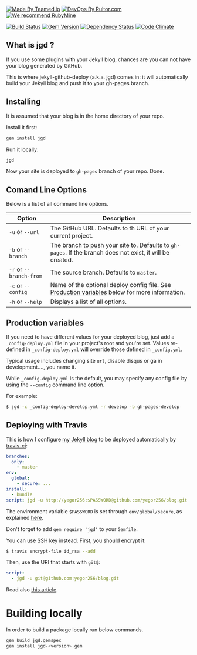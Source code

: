 [![Made By Teamed.io](http://img.teamed.io/btn.svg)](http://www.teamed.io)
[![DevOps By Rultor.com](http://www.rultor.com/b/yegor256/jekyll-github-deploy)](http://www.rultor.com/p/yegor256/jekyll-github-deploy)
[![We recommend RubyMine](http://img.teamed.io/rubymine-recommend.svg)](https://www.jetbrains.com/ruby/)

[![Build Status](https://travis-ci.org/yegor256/jekyll-github-deploy.svg)](https://travis-ci.org/yegor256/jekyll-github-deploy)
[![Gem Version](https://badge.fury.io/rb/jgd.svg)](http://badge.fury.io/rb/jgd)
[![Dependency Status](https://gemnasium.com/yegor256/jekyll-github-deploy.svg)](https://gemnasium.com/yegor256/jekyll-github-deploy)
[![Code Climate](http://img.shields.io/codeclimate/github/yegor256/jekyll-github-deploy.svg)](https://codeclimate.com/github/yegor256/jekyll-github-deploy)

## What is jgd ?

If you use some plugins with your Jekyll blog, chances are you can not
have your blog generated by GitHub.

This is where jekyll-github-deploy (a.k.a. jgd) comes in: it will
automatically build your Jekyll blog and push it to your gh-pages
branch.

## Installing

It is assumed that your blog is in the home directory of your repo.

Install it first:

```bash
gem install jgd
```

Run it locally:

```bash
jgd
```

Now your site is deployed to `gh-pages` branch of your repo. Done.

## Comand Line Options

Below is a list of all command line options.

| Option | Description |
| -------- | ----------- |
| `-u` or `--url` | The GitHub URL. Defaults to th URL of your current project. |
| `-b` or `--branch` | The branch to push your site to. Defaults to `gh-pages`. If the branch does not exist, it will be created. |
| `-r` or `--branch-from` | The source branch. Defaults to `master`. |
| `-c` or `--config` | Name of the optional deploy config file. See [Production variables](#production-variables) below for more information. |
| `-h` or `--help` | Displays a list of all options. |

## Production variables

If you need to have different values for your deployed blog, just add a
`_config-deploy.yml` file in your project's root and you're set. Values
re-defined in `_config-deploy.yml` will override those defined in
`_config.yml`.

Typical usage includes changing site `url`, disable disqus or ga in
development...., you name it.

While `_config-deploy.yml` is the default, you may specify any config
file by using the `--config` command line option.

For example:
```sh
$ jgd -c _config-deploy-develop.yml -r develop -b gh-pages-develop
```

## Deploying with Travis

This is how I configure [my Jekyll blog](https://github.com/yegor256/blog)
to be deployed automatically by [travis-ci](http://www.travis-ci.org):

```yaml
branches:
  only:
    - master
env:
  global:
    - secure: ...
install:
  - bundle
script: jgd -u http://yegor256:$PASSWORD@github.com/yegor256/blog.git
```

The environment variable `$PASSWORD` is set through
`env/global/secure`, as explained
[here](http://docs.travis-ci.com/user/encryption-keys/).

Don't forget to add `gem require 'jgd'` to your `Gemfile`.

You can use SSH key instead. First, you should [encrypt](https://docs.travis-ci.com/user/encrypting-files/) it:

```bash
$ travis encrypt-file id_rsa --add
```

Then, use the URI that starts with `git@`:

```yaml
script:
  - jgd -u git@github.com:yegor256/blog.git
```

Read also [this article](http://www.yegor256.com/2014/06/24/jekyll-github-deploy.html).

# Building locally
In order to build a package locally run below commands.

```bash
gem build jgd.gemspec
gem install jgd-<version>.gem
```
